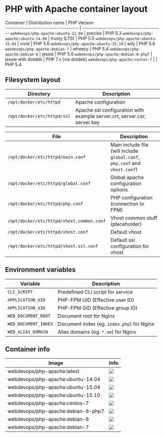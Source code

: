 # PHP with Apache container layout

Container                             | Distribution name        | PHP Version                                                               
------------------------------------- | -----------------------------------------
`webdevops/php-apache:ubuntu-12.04`   | precise                  | PHP 5.3
`webdevops/php-apache:ubuntu-14.04`   | trusty (LTS)             | PHP 5.5
`webdevops/php-apache:ubuntu-15.04`   | vivid                    | PHP 5.6
`webdevops/php-apache:ubuntu-15.10`   | wily                     | PHP 5.6
`webdevops/php-apache:debian-7`       | wheezy                   | PHP 5.4
`webdevops/php-apache:debian-8`       | jessie                   | PHP 5.6
`webdevops/php-apache:debian-8-php7`  | jessie with dotdeb       | PHP 7.x (via dotdeb)
`webdevops/php-apache:centos-7`       |                          | PHP 5.4

## Filesystem layout

Directory                       | Description
------------------------------- | ------------------------------------------------------------------------------
`/opt/docker/etc/httpd`         | Apache configuration
`/opt/docker/etc/httpd/ssl`     | Apache ssl configuration with example server.crt, server.csr, server.key

File                                      | Description
----------------------------------------- | ------------------------------------------------------------------------------
`/opt/docker/etc/httpd/main.conf`         | Main include file (will include `global.conf`, `php.conf` and `vhost.conf`) 
`/opt/docker/etc/httpd/global.conf`       | Global apache configuration options
`/opt/docker/etc/httpd/php.conf`          | PHP configuration (connection to FPM)
`/opt/docker/etc/httpd/vhost.common.conf` | Vhost common stuff (placeholder)
`/opt/docker/etc/httpd/vhost.conf`        | Default vhost
`/opt/docker/etc/httpd/vhost.ssl.conf`    | Default ssl configuration for vhost

## Environment variables

Variable              | Description
--------------------- |  ------------------------------------------------------------------------------
`CLI_SCRIPT`          | Predefined CLI script for service
`APPLICATION_UID`     | PHP-FPM UID (Effective user ID)
`APPLICATION_GID`     | PHP-FPM GID (Effective group ID)
`WEB_DOCUMENT_ROOT`   | Document root for Nginx
`WEB_DOCUMENT_INDEX`  | Document index (eg. `index.php`) for Nginx
`WEB_ALIAS_DOMAIN`    | Alias domains (eg. `*.vm`) for Nginx


## Container info

Image                               | Info                                                                       
----------------------------------- | ----------------------------------------------------------------------------------
webdevops/php-apache:latest         | [![](https://badge.imagelayers.io/webdevops/php-apache:latest.svg)](https://imagelayers.io/?images=webdevops/php-apache:latest 'Get your own badge on imagelayers.io')
webdevops/php-apache:ubuntu-14.04   | [![](https://badge.imagelayers.io/webdevops/php-apache:ubuntu-14.04.svg)](https://imagelayers.io/?images=webdevops/php-apache:ubuntu-14.04 'Get your own badge on imagelayers.io')
webdevops/php-apache:ubuntu-15.04   | [![](https://badge.imagelayers.io/webdevops/php-apache:ubuntu-15.04.svg)](https://imagelayers.io/?images=webdevops/php-apache:ubuntu-15.04 'Get your own badge on imagelayers.io')
webdevops/php-apache:ubuntu-15.10   | [![](https://badge.imagelayers.io/webdevops/php-apache:ubuntu-15.10.svg)](https://imagelayers.io/?images=webdevops/php-apache:ubuntu-15.14 'Get your own badge on imagelayers.io')
webdevops/php-apache:centos-7       | [![](https://badge.imagelayers.io/webdevops/php-apache:centos-7.svg)](https://imagelayers.io/?images=webdevops/php-apache:centos-7 'Get your own badge on imagelayers.io')
webdevops/php-apache:debian-8-php7  | [![](https://badge.imagelayers.io/webdevops/php-apache:debian-8-php-apache7.svg)](https://imagelayers.io/?images=webdevops/php-apache:debian-8-php-apache7 'Get your own badge on imagelayers.io')
webdevops/php-apache:debian-8       | [![](https://badge.imagelayers.io/webdevops/php-apache:debian-8.svg)](https://imagelayers.io/?images=webdevops/php-apache:debian-8 'Get your own badge on imagelayers.io')
webdevops/php-apache:debian-7       | [![](https://badge.imagelayers.io/webdevops/php-apache:debian-7.svg)](https://imagelayers.io/?images=webdevops/php-apache:debian-7 'Get your own badge on imagelayers.io')
